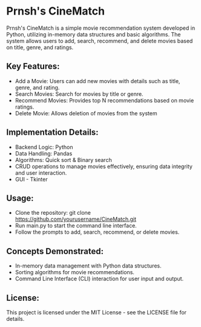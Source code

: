 # Prnsh's CineMatch
Prnsh's CineMatch is a simple movie recommendation system developed in Python, utilizing in-memory data structures and basic algorithms. The system allows users to add, search, recommend, and delete movies based on title, genre, and ratings.

## Key Features:
* Add a Movie: Users can add new movies with details such as title, genre, and rating.
* Search Movies: Search for movies by title or genre.
* Recommend Movies: Provides top N recommendations based on movie ratings.
* Delete Movie: Allows deletion of movies from the system

## Implementation Details:
* Backend Logic: Python
* Data Handling: Pandas
* Algorithms: Quick sort & Binary search 
* CRUD operations to manage movies effectively, ensuring data integrity and user interaction.
* GUI - Tkinter

## Usage:
* Clone the repository: git clone https://github.com/yourusername/CineMatch.git
* Run main.py to start the command line interface.
* Follow the prompts to add, search, recommend, or delete movies.

## Concepts Demonstrated:
* In-memory data management with Python data structures.
* Sorting algorithms for movie recommendations.
* Command Line Interface (CLI) interaction for user input and output.

## License:
This project is licensed under the MIT License - see the LICENSE file for details.
